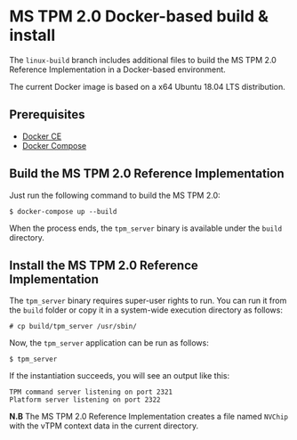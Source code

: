 # MS TPM 2.0 Docker-based build & install

The `linux-build` branch includes additional files to build the MS TPM 2.0 Reference Implementation in a Docker-based environment.

The current Docker image is based on a x64 Ubuntu 18.04 LTS distribution.

## Prerequisites

* [Docker CE](https://docs.docker.com/install/) 
* [Docker Compose](https://docs.docker.com/compose/)

## Build the MS TPM 2.0 Reference Implementation

Just run the following command to build the MS TPM 2.0:

```
$ docker-compose up --build
```

When the process ends, the `tpm_server` binary is available under the
`build` directory.

## Install the MS TPM 2.0 Reference Implementation

The `tpm_server` binary requires super-user rights to run. You can
run it from the `build` folder or copy it in a system-wide execution
directory as follows:

```
# cp build/tpm_server /usr/sbin/
```

Now, the `tpm_server` application can be run as follows:

```
$ tpm_server
```

If the instantiation succeeds, you will see an output like this:

```
TPM command server listening on port 2321
Platform server listening on port 2322
```

**N.B** The MS TPM 2.0 Reference Implementation creates a file named
`NVChip` with the vTPM context data in the current directory.

